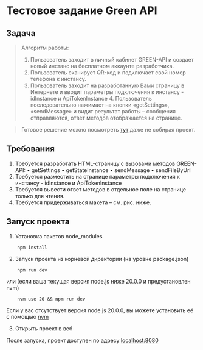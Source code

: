 # Тестовое задание Green API

## Задача

>Алгоритм работы:
>1. Пользователь заходит в личный кабинет GREEN-API и создает новый инстанс
>на бесплатном аккаунте разработчика.
>2. Пользователь сканирует QR-код и подключает свой номер телефона к
>инстансу.
>3. Пользователь заходит на разработанную Вами страницу в Интернете и вводит
>параметры подключения к инстансу - idInstance и ApiTokenInstance 4.
>Пользователь последовательно нажимает на кнопки «getSettings»,
>«sendMessage» и видит результат работы – сообщения отправляются, ответ
>методов отображается на странице.

> Готовое решение можно посмотреть <a href="https://counter-nu-ruby.vercel.app/">тут</a> даже не собирая проект.

## Требования

1. Требуется разработать HTML-страницу с вызовами методов GREEN-API:
• getSettings
• getStateInstance
• sendMessage
• sendFileByUrl
2. Требуется разместить на странице параметры подключения к инстансу -
idInstance и ApiTokenInstance
3. Требуется вывести ответ методов в отдельное поле на странице только для
чтения.
4. Требуется придерживаться макета – см. рис. ниже.

## Запуск проекта

1. Установка пакетов node_modules
```
    npm install
```
2. Запуск проекта из корневой директории (на уровне package.json)
```
    npm run dev
```
или (если ваша текущая версия node.js ниже 20.0.0 и предустановлен nvm)
```
    nvm use 20 && npm run dev
```
Если у вас отсутствует версия node.js 20.0.0, вы можете установить её с помощью <a target="_blank" href="https://github.com/nvm-sh/nvm/blob/master/README.md">nvm</a>

3. Открыть проект в веб

После запуска, проект доступен по адресу <a href="http://localhost:8080">localhost:8080</a>